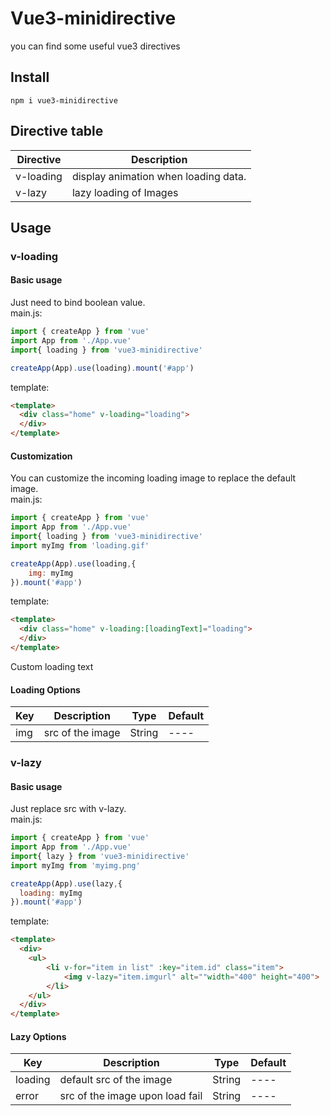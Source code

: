 # Vue3-minidirective
you can find some useful vue3 directives

## Install
~~~
npm i vue3-minidirective
~~~

## Directive table

| Directive | Description                          |
| --------- | ------------------------------------ |
| v-loading | display animation when loading data. |
| v-lazy | lazy loading of Images |  

## Usage

###  v-loading
#### Basic usage
Just need to bind boolean value.<br>
main.js:
~~~js
import { createApp } from 'vue'
import App from './App.vue'
import{ loading } from 'vue3-minidirective'

createApp(App).use(loading).mount('#app')
~~~
template:
~~~html
<template>
  <div class="home" v-loading="loading">
  </div>
</template>
~~~
#### Customization
You can customize the incoming loading image to replace the default image.<br>
main.js:
~~~js
import { createApp } from 'vue'
import App from './App.vue'
import{ loading } from 'vue3-minidirective'
import myImg from 'loading.gif'

createApp(App).use(loading,{
    img: myImg
}).mount('#app')
~~~
template:
~~~html
<template>
  <div class="home" v-loading:[loadingText]="loading">
  </div>
</template>
~~~
Custom loading text

#### Loading Options

| Key  | Description      | Type   | Default |
| ---- | ---------------- | ------ | ------- |
| img  | src of the image | String | ----    |

### v-lazy
#### Basic usage
Just replace src with v-lazy.<br>
main.js:
~~~js
import { createApp } from 'vue'
import App from './App.vue'
import{ lazy } from 'vue3-minidirective'
import myImg from 'myimg.png'

createApp(App).use(lazy,{
  loading: myImg
}).mount('#app')
~~~
template:
~~~html
<template>
  <div>
    <ul>
        <li v-for="item in list" :key="item.id" class="item">
            <img v-lazy="item.imgurl" alt=""width="400" height="400">
        </li>
    </ul>
  </div>
</template>
~~~
#### Lazy Options
| Key  | Description      | Type   | Default |
| ---- | ---------------- | ------ | ------- |
| loading  | default src of the image | String | ----    |
| error  | 	src of the image upon load fail| String | ----    |